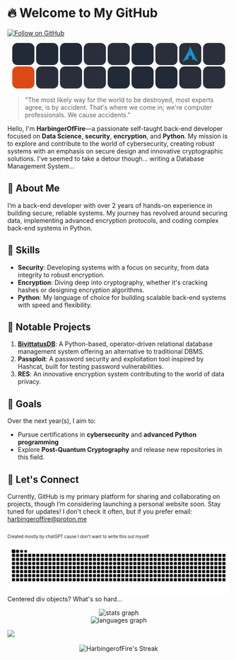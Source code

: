 # 🔥 Welcome to My GitHub
[![Follow on GitHub](https://img.shields.io/github/followers/HarbingerOfFire?label=Follow&style=social)](https://github.com/HarbingerOfFire)<br>
<p align="center">
    <img src="./icons/python-dark.svg" width="50">
    <img src="./icons/c-dark.svg" width="50">
    <img src="./icons/bash-dark.svg" width="50">
    <img src="./icons/powershell-dark.svg" width="50">
    <img src="./icons/markdown-dark.svg" width="50">
    <img src="./icons/mysql-dark.svg" width="50">
    <img src="./icons/arduino-dark.svg" width="50">
    <img src="./icons/archlinux-dark.svg" width="50"> 
    <img src="./icons/kalilinux-dark.svg" width="50"><br>
    <img src="./icons/ubuntu.svg" width="50">
    <img src="./icons/windows-dark.svg" width="50">
    <img src="./icons/docker-dark.svg" width="50">
    <img src="./icons/vmware-dark.svg" width="50">
    <img src="./icons/virtualbox-dark.svg" width="50">
    <img src="./icons/vscode-dark.svg" width="50">
    <img src="./icons/github-dark.svg" width="50">
    <img src="./icons/stackoverflow-dark.svg" width="50">
    <img src="./icons/protonmail-dark.svg" width="50">
</p>

> "The most likely way for the world to be destroyed, most experts agree, is by accident. That's where we come in; we're computer professionals. We cause accidents."

Hello, I'm **HarbingerOfFire**—a passionate self-taught back-end developer focused on **Data Science**, **security**, **encryption**, and **Python**. My mission is to explore and contribute to the world of cybersecurity, creating robust systems with an emphasis on secure design and innovative cryptographic solutions. I've seemed to take a detour though... writing a Database Management System...

## 🔹 About Me

I’m a back-end developer with over 2 years of hands-on experience in building secure, reliable systems. My journey has revolved around securing data, implementing advanced encryption protocols, and coding complex back-end systems in Python.

## 🔹 Skills

- **Security**: Developing systems with a focus on security, from data integrity to robust encryption.
- **Encryption**: Diving deep into cryptography, whether it's cracking hashes or designing encryption algorithms.
- **Python**: My language of choice for building scalable back-end systems with speed and flexibility.

## 🔹 Notable Projects

1. **[BivittatusDB](https://github.com/BivittatusDB)**: A Python-based, operator-driven relational database management system offering an alternative to traditional DBMS.
2. **Passploit**: A password security and exploitation tool inspired by Hashcat, built for testing password vulnerabilities.
3. **RES**: An innovative encryption system contributing to the world of data privacy.

## 🔹 Goals

Over the next year(s), I aim to:
- Pursue certifications in **cybersecurity** and **advanced Python programming**
- Explore **Post-Quantum Cryptography** and release new repositories in this field.

## 🔹 Let's Connect

Currently, GitHub is my primary platform for sharing and collaborating on projects, though I’m considering launching a personal website soon. Stay tuned for updates!
I don't check it often, but if you prefer email: [harbingeroffire@proton.me](mailto:harbingeroffire@proton.me)

<sub><sub>Created mostly by chatGPT cause I don't want to write this out myself</sub></sub>

![github contribution grid snake animation](https://raw.githubusercontent.com/harbingeroffire/harbingeroffire/output/github-contribution-grid-snake-dark.svg#gh-dark-mode-only)
<br>Centered div objects? What's so hard...<br>
<div align="center">
  <img src="https://github-readme-stats.vercel.app/api?hide_title=false&hide_rank=false&show_icons=true&include_all_commits=true&count_private=true&disable_animations=false&theme=dark&locale=en&hide_border=false&username=harbingeroffire" height="150" alt="stats graph"  /><br>
  <img src="https://github-readme-stats.vercel.app/api/top-langs?locale=en&hide_title=false&layout=compact&card_width=320&langs_count=5&theme=dark&hide_border=false&username=harbingeroffire" height="150" alt="languages graph"  />
</div>

![](https://komarev.com/ghpvc/?username=harbingeroffire)
<p align="center">
  <img src="https://github-readme-streak-stats.herokuapp.com/?user=harbingeroffire&theme=dark&hide_border=true" alt="HarbingerofFire's Streak" width="650" />
</p>
